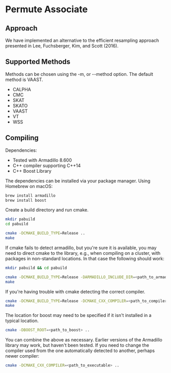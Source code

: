 # Permute Associate

## Approach

We have implemented an alternative to the efficient resampling approach
presented in Lee, Fuchsberger, Kim, and Scott (2016). 

## Supported Methods

Methods can be chosen using the -m, or --method option. The default method is 
VAAST.

- CALPHA
- CMC
- SKAT
- SKATO
- VAAST
- VT
- WSS

## Compiling

Dependencies: 
- Tested with Armadillo 8.600
- C++ compiler supporting C++14
- C++ Boost Library

The dependencies can be installed via your package manager. Using Homebrew on macOS:

```bash
brew install armadillo
brew install boost

```

Create a build directory and run cmake.

```bash
mkdir pabuild
cd pabuild

cmake -DCMAKE_BUILD_TYPE=Release ..
make
```

If cmake fails to detect armadillo, but you're sure it is available, you may 
need to direct cmake to the library, e.g., when compiling on a cluster, with 
packages in non-standard locations. In that case the following should work:

```bash
mkdir pabuild && cd pabuild

cmake -DCMAKE_BUILD_TYPE=Release -DARMADILLO_INCLUDE_DIR=<path_to_armadillo>/include/ -DARMADILLO_LIBRARY=<path_to_armadillo>/lib64/libarmadillo.so
make

```

If you're having trouble with cmake detecting the correct compiler.

```bash
cmake -DCMAKE_BUILD_TYPE=Release -DCMAKE_CXX_COMPILER=<path_to_compiler> ..
make

```

The location for boost may need to be specified if it isn't installed in a typical location.

```bash
cmake -DBOOST_ROOT=<path_to_boost> ..
```

You can combine the above as necessary. Earlier versions of the Armadillo
library may work, but haven't been tested. If you need to change the compiler used
from the one automatically detected to another, perhaps newer compiler:

```bash
cmake -DCMAKE_CXX_COMPILER=<path_to_executable> ..
```